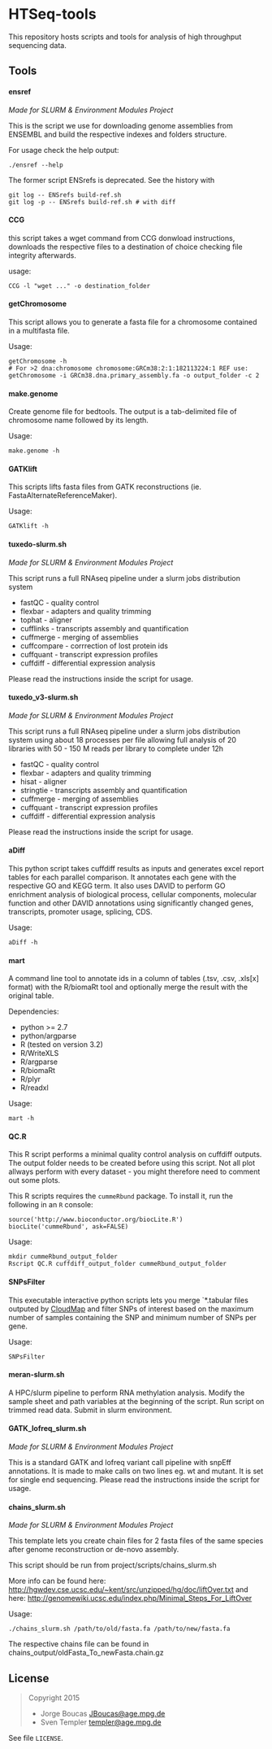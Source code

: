 # HTSeq-tools

This repository hosts scripts and tools for analysis of high throughput sequencing data.

## Tools

#### ensref

*Made for SLURM & Environment Modules Project*

This is the script we use for downloading genome assemblies from ENSEMBL and 
build the respective indexes and folders structure. 
 
For usage check the help output: 
```
./ensref --help
```

The former script ENSrefs is deprecated. See the history with

```
git log -- ENSrefs build-ref.sh
git log -p -- ENSrefs build-ref.sh # with diff
```

#### CCG

this script takes a wget command from CCG donwload instructions, 
downloads the respective files to a destination of choice checking file integrity afterwards.

usage: 
```
CCG -l "wget ..." -o destination_folder
```

#### getChromosome

This script allows you to generate a fasta file for a chromosome contained in a multifasta file.

Usage:
```
getChromosome -h
# For >2 dna:chromosome chromosome:GRCm38:2:1:182113224:1 REF use:
getChromosome -i GRCm38.dna.primary_assembly.fa -o output_folder -c 2
```

#### make.genome

Create genome file for bedtools. The output is a tab-delimited file of chromosome name followed by its length.

Usage:
```
make.genome -h
```

#### GATKlift

This scripts lifts fasta files from GATK reconstructions (ie. FastaAlternateReferenceMaker).

Usage:
```
GATKlift -h
```

#### tuxedo-slurm.sh

*Made for SLURM & Environment Modules Project*

This script runs a full RNAseq pipeline under a slurm jobs distribution system

* fastQC - quality control 
* flexbar - adapters and quality trimming 
* tophat - aligner 
* cufflinks - transcripts assembly and quantification 
* cuffmerge - merging of assemblies 
* cuffcompare - corrrection of lost protein ids 
* cuffquant - transcript expression profiles 
* cuffdiff - differential expression analysis 

Please read the instructions inside the script for usage.

#### tuxedo_v3-slurm.sh

*Made for SLURM & Environment Modules Project*

This script runs a full RNAseq pipeline under a slurm jobs distribution system 
using about 18 processes per file allowing full analysis of 20 libraries with 
50 - 150 M reads per library to complete under 12h 

* fastQC - quality control 
* flexbar - adapters and quality trimming 
* hisat - aligner 
* stringtie - transcripts assembly and quantification 
* cuffmerge - merging of assemblies 
* cuffquant - transcript expression profiles 
* cuffdiff - differential expression analysis 

Please read the instructions inside the script for usage. 

####  aDiff

This python script takes cuffdiff results as inputs and generates excel report 
tables for each parallel comparison. It annotates each gene with the respective 
GO and KEGG term. It also uses DAVID to perform GO enrichment analysis of biological process, 
cellular components, molecular function and other DAVID annotations using significantly changed genes, 
transcripts, promoter usage, splicing, CDS.

Usage: 

```
aDiff -h
```

#### mart

A command line tool to annotate ids in a column of tables (.tsv, .csv, .xls[x] format)
with the R/biomaRt tool and optionally merge the result with the original table.

Dependencies:
* python >= 2.7
* python/argparse
* R (tested on version 3.2)
* R/WriteXLS
* R/argparse
* R/biomaRt
* R/plyr
* R/readxl

Usage:
```
mart -h
```

#### QC.R

This R script performs a minimal quality control analysis on cuffdiff outputs. 
The output folder needs to be created before using this script. 
Not all plot allways perform with every dataset - you might therefore need to 
comment out some plots.

This R scripts requires the `cummeRbund` package. To install it, run the following
in an `R` console:

```
source('http://www.bioconductor.org/biocLite.R')
biocLite('cummeRbund', ask=FALSE)
```

Usage:

```
mkdir cummeRbund_output_folder
Rscript QC.R cuffdiff_output_folder cummeRbund_output_folder
```

#### SNPsFilter

This executable interactive python scripts lets you merge `*.tabular files 
outputed by [CloudMap](http://usegalaxy.org/cloudmap) and filter SNPs of 
interest based on the maximum number of samples containing the SNP and minimum
number of SNPs per gene.

Usage:

```
SNPsFilter
```

#### meran-slurm.sh

A HPC/slurm pipeline to perform RNA methylation analysis.
Modify the sample sheet and path variables at the beginning of the script.
Run script on trimmed read data. Submit in slurm environment.

#### GATK_lofreq_slurm.sh

*Made for SLURM & Environment Modules Project*

This is a standard GATK and lofreq variant call pipeline with snpEff annotations.
It is made to make calls on two lines eg. wt and mutant.
It is set for single end sequencing.
Please read the instructions inside the script for usage.

#### chains_slurm.sh

*Made for SLURM & Environment Modules Project*

This template lets you create chain files for 2 fasta files of the same species
after genome reconstruction or de-novo assembly.

This script should be run from project/scripts/chains_slurm.sh

More info can be found here: http://hgwdev.cse.ucsc.edu/~kent/src/unzipped/hg/doc/liftOver.txt and here: http://genomewiki.ucsc.edu/index.php/Minimal_Steps_For_LiftOver

Usage:
```
./chains_slurm.sh /path/to/old/fasta.fa /path/to/new/fasta.fa
```

The respective chains file can be found in chains_output/oldFasta_To_newFasta.chain.gz


## License

> Copyright 2015
> * Jorge Boucas <JBoucas@age.mpg.de>
> * Sven Templer <templer@age.mpg.de>

See file `LICENSE`.

